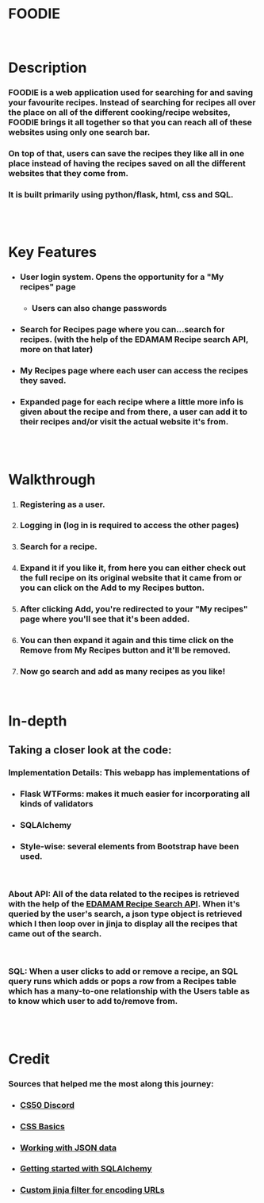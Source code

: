 # **FOODIE**
<br>

# **Description**

### **FOODIE** is a web application used for searching for and saving your favourite recipes. Instead of searching for recipes all over the place on all of the different cooking/recipe websites, FOODIE brings it all together so that you can reach all of these websites using only one search bar. 

### On top of that, users can save the recipes they like all in one place instead of having the recipes saved on all the different websites that they come from.

### It is built primarily using **python/flask, html, css and SQL**. 


<br>
<br>

# **Key Features**
* ### **User login system**. Opens the opportunity for a "My recipes" page
    * ### Users can also change passwords
* ### **Search for Recipes** page where you can...search for recipes. (with the help of the EDAMAM Recipe search API, more on that later)
* ### **My Recipes** page where each user can access the recipes they saved. 
* ### **Expanded page** for each recipe where a little more info is given about the recipe and from there, a user can add it to their recipes and/or visit the actual website it's from.

<br>
<br>

# **Walkthrough**
1. ### Registering as a user.
2. ### Logging in (log in is required to access the other pages)
3. ### Search for a recipe. 
4. ### Expand it if you like it, from here you can either check out the full recipe on its original website that it came from or you can click on the Add to my Recipes button.
5. ### After clicking Add, you're redirected to your "My recipes" page where you'll see that it's been added. 
6. ### You can then expand it again and this time click on the Remove from My Recipes button and it'll be removed.
6. ### Now go search and add as many recipes as you like! 

<br>

# **In-depth**
## **Taking a closer look at the code:**

### **Implementation Details:** This webapp has implementations of 
* ### **Flask WTForms:** makes it much easier for incorporating all kinds of validators 
* ### **SQLAlchemy**
* ### Style-wise: several elements from **Bootstrap** have been used.

<br>

### **About API:** All of the data related to the recipes is retrieved with the help of the [EDAMAM Recipe Search API](https://developer.edamam.com/edamam-docs-recipe-api). When it's queried by the user's search, a json type object is retrieved which I then loop over in jinja to display all the recipes that came out of the search.

<br>

### **SQL:** When a user clicks to add or remove a recipe, an SQL query runs which adds or pops a row from a Recipes table which has a many-to-one relationship with the Users table as to know which user to add to/remove from.

<br>
<br>

# Credit
### Sources that helped me the most along this journey:
* ### [CS50 Discord](https://discord.com/invite/cs50)
* ### [CSS Basics](https://www.w3schools.com/css/css_intro.asp)
* ### [Working with JSON data](https://www.youtube.com/watch?v=9N6a-VLBa2I)
* ### [Getting started with SQLAlchemy](https://www.youtube.com/watch?v=jTiyt6W1Qpo)
* ### [Custom jinja filter for encoding URLs](https://stackoverflow.com/questions/33450404/quote-plus-url-encode-filter-in-jinja2)




